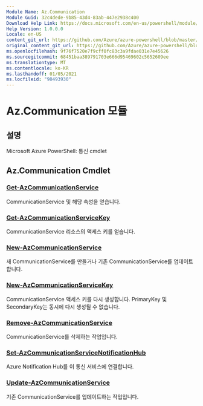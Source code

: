 ```yaml
---
Module Name: Az.Communication
Module Guid: 32c4dede-9b85-43d4-83ab-447e2938c400
Download Help Link: https://docs.microsoft.com/en-us/powershell/module/az.communication
Help Version: 1.0.0.0
Locale: en-US
content_git_url: https://github.com/Azure/azure-powershell/blob/master/src/Communication/help/Az.Communication.md
original_content_git_url: https://github.com/Azure/azure-powershell/blob/master/src/Communication/help/Az.Communication.md
ms.openlocfilehash: 9f76f7520e7f9cff0fc83c3a9fdae031e7e45626
ms.sourcegitcommit: 68451baa389791703e666d95469602c5652609ee
ms.translationtype: MT
ms.contentlocale: ko-KR
ms.lasthandoff: 01/05/2021
ms.locfileid: "98493930"
---
```

# Az.Communication 모듈
## 설명
Microsoft Azure PowerShell: 통신 cmdlet

## Az.Communication Cmdlet
### [Get-AzCommunicationService](Get-AzCommunicationService.md)
CommunicationService 및 해당 속성을 얻습니다.

### [Get-AzCommunicationServiceKey](Get-AzCommunicationServiceKey.md)
CommunicationService 리소스의 액세스 키를 얻습니다.

### [New-AzCommunicationService](New-AzCommunicationService.md)
새 CommunicationService를 만들거나 기존 CommunicationService를 업데이트합니다.

### [New-AzCommunicationServiceKey](New-AzCommunicationServiceKey.md)
CommunicationService 액세스 키를 다시 생성합니다.
PrimaryKey 및 SecondaryKey는 동시에 다시 생성될 수 없습니다.

### [Remove-AzCommunicationService](Remove-AzCommunicationService.md)
CommunicationService를 삭제하는 작업입니다.

### [Set-AzCommunicationServiceNotificationHub](Set-AzCommunicationServiceNotificationHub.md)
Azure Notification Hub를 이 통신 서비스에 연결합니다.

### [Update-AzCommunicationService](Update-AzCommunicationService.md)
기존 CommunicationService를 업데이트하는 작업입니다.

